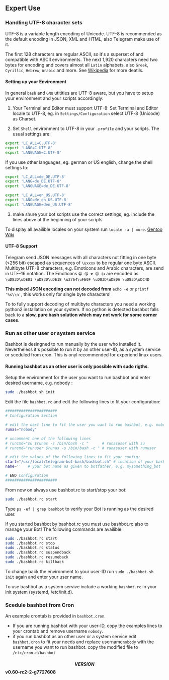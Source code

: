 ## Expert Use

### Handling UTF-8 character sets
UTF-8 is a variable length encoding of Unicode. UTF-8 is recommended as the default encoding in JSON, XML and HTML, also Telegram make use of it.

The first 128 characters are regular ASCII, so it's a superset of and compatible with ASCII environments. The next 1,920 characters need
two bytes for encoding and covers almost all ```Latin``` alphabets, also ```Greek```, ```Cyrillic```,
```Hebrew```, ```Arabic``` and more. See [Wikipedia](https://en.wikipedia.org/wiki/UTF-8) for more deatils.

#### Setting up your Environment
In general ```bash``` and ```GNU``` utitities are UTF-8 aware, but you have to setup your environment
and your scripts accordingly:

1. Your Terminal and Editor must support UTF-8:
   Set Terminal and Editor locale to UTF-8, eg. in ```Settings/Configuration``` select UTF-8 (Unicode) as Charset.

2. Set ```Shell``` environment to UTF-8 in your  ```.profile``` and your scripts. The usual settings are:

```bash
export 'LC_ALL=C.UTF-8'
export 'LANG=C.UTF-8'
export 'LANGUAGE=C.UTF-8'
```
   If you use other languages, eg. german or US english, change the shell settings to:
```bash
export 'LC_ALL=de_DE.UTF-8'
export 'LANG=de_DE.UTF-8'
export 'LANGUAGE=de_DE.UTF-8'
```
```bash
export 'LC_ALL=en_US.UTF-8'
export 'LANG=de_en_US.UTF-8'
export 'LANGUAGE=den_US.UTF-8'
```
3. make shure your bot scripts use the correct  settings, eg. include the lines above at the beginning of your scripts

To display all availible locales on your system run ```locale -a | more```. [Gentoo Wiki](https://wiki.gentoo.org/wiki/UTF-8)

#### UTF-8 Support
Telegram send JSON messages with all characters not fitting in one byte (<256 bit) escaped as sequences of ```\uxxxx``` to be regular
one byte ASCII. Multibyte UTF-8 characters, e.g. Emoticons and Arabic characters, are send in UTF-16 notation.
The Emoticons ``` 😁 😘 ❤️ 😊 👍 ``` are encoded as: ``` \uD83D\uDE01 \uD83D\uDE18 \u2764\uFE0F \uD83D\uDE0A \uD83D\uDC4D ```

**This mixed JSON encoding can not decoded from** ```echo -e``` or ```printf '%s\\n'```, this works only for single byte characters!

To to fully support decoding of multibyte characters you need a working python2 installation on your system.
If no python is detected bashbot falls back to a **slow, pure bash solution which may not work for some corner cases**.


### Run as other user or system service
Bashbot is desingned to run manually by the user who installed it. Nevertheless it's possible to run it by an other user-ID, as a system service or sceduled from cron. This is onyl recommended for experiend linux users.

#### Running bashbot as an other user is only possible with sudo rigths.

Setup the environment for the user you want to run bashbot and enter desired username, e.g. nobody :
```bash
sudo ./bashbot.sh init
```

Edit the file ```bashbot.rc``` and edit the following lines to fit your configuration:
```bash
#######################
# Configuration Section

# edit the next line to fit the user you want to run bashbot, e.g. nobody:
runas="nobody" 

# uncomment one of the following lines 
# runcmd="su $runas -s /bin/bash -c "      # runasuser with su
# runcmd="runuser $runas -s /bin/bash -c " # runasuser with runuser

# edit the values of the following lines to fit your config:
start="/usr/local/telegram-bot-bash/bashbot.sh"	# location of your bashbot.sh script
name=''   # your bot name as given to botfather, e.g. mysomething_bot

# END Configuration
#######################
```
From now on always use bashbot.rc to start/stop your bot: 
```bash
sudo ./bashbot.rc start
```
Type ```ps -ef | grep bashbot``` to verify your Bot is running as the desired user.

If you started bashbot by bashbot.rc you must use bashbot.rc also to manage your Bot! The following commands are availible:
```bash
sudo ./bashbot.rc start
sudo ./bashbot.rc stop
sudo ./bashbot.rc status
sudo ./bashbot.rc suspendback
sudo ./bashbot.rc resumeback
sudo ./bashbot.rc killback
```
To change back the environment to your user-ID run ```sudo ./bashbot.sh init``` again and enter your user name.

To use bashbot as a system servive include a working ```bashbot.rc``` in your init system (systemd, /etc/init.d).

### Scedule bashbot from Cron
An example crontab is provided in ```bashbot.cron```.

- If you are running bashbot with your user-ID, copy the examples lines to your crontab and remove username ```nobody```.
- if you run bashbot as an other user or a system service edit ```bashbot.cron``` to fit your needs and replace username```nobody``` with the username you want to run bashbot. copy the modified file to ```/etc/cron.d/bashbot```


#### $$VERSION$$ v0.60-rc2-2-g7727608

